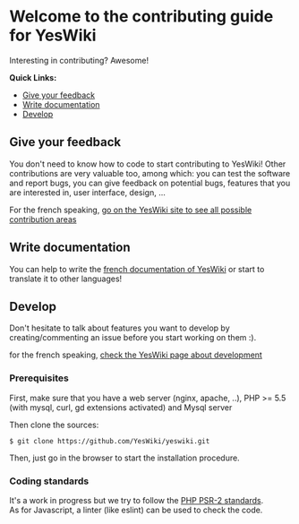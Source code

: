 # Welcome to the contributing guide for YesWiki

Interesting in contributing? Awesome!

**Quick Links:**

- [Give your feedback](#give-your-feedback)
- [Write documentation](#write-documentation)
- [Develop](#develop)

## Give your feedback

You don't need to know how to code to start contributing to YesWiki! Other
contributions are very valuable too, among which: you can test the software and
report bugs, you can give feedback on potential bugs, features that you are
interested in, user interface, design, ...

For the french speaking, [go on the YesWiki site to see all possible contribution areas](https://yeswiki.net/?TacheS)

## Write documentation

You can help to write the [french documentation of YesWiki](https://yeswiki.net/?DocumentatioN) or start to translate it to other languages!

## Develop

Don't hesitate to talk about features you want to develop by creating/commenting an issue
before you start working on them :).

for the french speaking, [check the YesWiki page about development](https://yeswiki.net/?DeveloppemenT)

### Prerequisites

First, make sure that you have a web server (nginx, apache, ..), PHP >= 5.5 (with mysql, curl, gd extensions activated) and Mysql server

Then clone the sources:

```
$ git clone https://github.com/YesWiki/yeswiki.git
```

Then, just go in the browser to start the installation procedure.

### Coding standards

It's a work in progress but we try to follow the [PHP PSR-2 standards](https://www.php-fig.org/psr/psr-2/).  
As for Javascript, a linter (like eslint) can be used to check the code.
